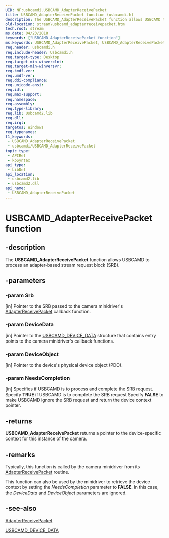 ```yaml
---
UID: NF:usbcamdi.USBCAMD_AdapterReceivePacket
title: USBCAMD_AdapterReceivePacket function (usbcamdi.h)
description: The USBCAMD_AdapterReceivePacket function allows USBCAMD to process an adapter-based stream request block (SRB).
old-location: stream\usbcamd_adapterreceivepacket.htm
tech.root: stream
ms.date: 04/23/2018
keywords: ["USBCAMD_AdapterReceivePacket function"]
ms.keywords: USBCAMD_AdapterReceivePacket, USBCAMD_AdapterReceivePacket function [Streaming Media Devices], stream.usbcamd_adapterreceivepacket, usbcamdi/USBCAMD_AdapterReceivePacket, usbcmdpr_ad9c24d0-76a2-43a4-9634-a70e9260d907.xml
req.header: usbcamdi.h
req.include-header: Usbcamdi.h
req.target-type: Desktop
req.target-min-winverclnt: 
req.target-min-winversvr: 
req.kmdf-ver: 
req.umdf-ver: 
req.ddi-compliance: 
req.unicode-ansi: 
req.idl: 
req.max-support: 
req.namespace: 
req.assembly: 
req.type-library: 
req.lib: Usbcamd2.lib
req.dll: 
req.irql: 
targetos: Windows
req.typenames: 
f1_keywords:
 - USBCAMD_AdapterReceivePacket
 - usbcamdi/USBCAMD_AdapterReceivePacket
topic_type:
 - APIRef
 - kbSyntax
api_type:
 - LibDef
api_location:
 - usbcamd2.lib
 - usbcamd2.dll
api_name:
 - USBCAMD_AdapterReceivePacket
---
```


# USBCAMD_AdapterReceivePacket function


## -description

The <b>USBCAMD_AdapterReceivePacket</b> function allows USBCAMD to process an adapter-based stream request block (SRB).

## -parameters

### -param Srb 

[in]
Pointer to the SRB passed to the camera minidriver's <a href="/windows-hardware/drivers/ddi/usbcamdi/nc-usbcamdi-padapter_receive_packet_routine">AdapterReceivePacket</a> callback function.

### -param DeviceData 

[in]
Pointer to the <a href="/windows-hardware/drivers/ddi/usbcamdi/ns-usbcamdi-_usbcamd_device_data">USBCAMD_DEVICE_DATA</a> structure that contains entry points to the camera minidriver's callback functions.

### -param DeviceObject 

[in]
Pointer to the device's physical device object (PDO).

### -param NeedsCompletion 

[in]
Specifies if USBCAMD is to process and complete the SRB request. Specify <b>TRUE</b> if USBCAMD is to complete the SRB request Specify <b>FALSE</b> to make USBCAMD ignore the SRB request and return the device context pointer.

## -returns

<b>USBCAMD_AdapterReceivePacket</b> returns a pointer to the device-specific context for this instance of the camera.

## -remarks

Typically, this function is called by the camera minidriver from its <a href="/windows-hardware/drivers/ddi/usbcamdi/nc-usbcamdi-padapter_receive_packet_routine">AdapterReceivePacket</a> routine. 

This function can also be used by the minidriver to retrieve the device context by setting the <i>NeedsCompletion</i> parameter to <b>FALSE</b>. In this case, the <i>DeviceData</i> and <i>DeviceObject</i> parameters are ignored.

## -see-also

<a href="/windows-hardware/drivers/ddi/usbcamdi/nc-usbcamdi-padapter_receive_packet_routine">AdapterReceivePacket</a>



<a href="/windows-hardware/drivers/ddi/usbcamdi/ns-usbcamdi-_usbcamd_device_data">USBCAMD_DEVICE_DATA</a>
